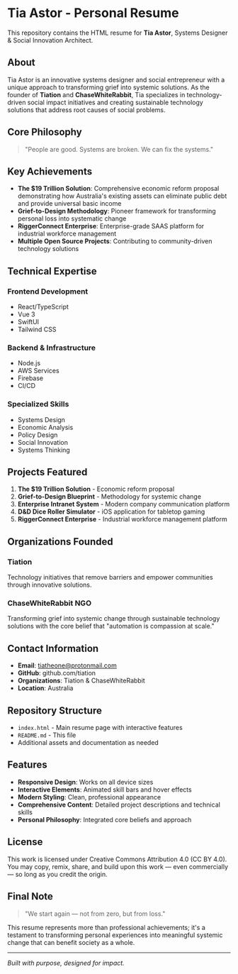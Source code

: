 # Tia Astor - Personal Resume

This repository contains the HTML resume for **Tia Astor**, Systems Designer & Social Innovation Architect.

## About

Tia Astor is an innovative systems designer and social entrepreneur with a unique approach to transforming grief into systemic solutions. As the founder of **Tiation** and **ChaseWhiteRabbit**, Tia specializes in technology-driven social impact initiatives and creating sustainable technology solutions that address root causes of social problems.

## Core Philosophy

> "People are good. Systems are broken. We can fix the systems."

## Key Achievements

- **The $19 Trillion Solution**: Comprehensive economic reform proposal demonstrating how Australia's existing assets can eliminate public debt and provide universal basic income
- **Grief-to-Design Methodology**: Pioneer framework for transforming personal loss into systematic change
- **RiggerConnect Enterprise**: Enterprise-grade SAAS platform for industrial workforce management
- **Multiple Open Source Projects**: Contributing to community-driven technology solutions

## Technical Expertise

### Frontend Development
- React/TypeScript
- Vue 3
- SwiftUI
- Tailwind CSS

### Backend & Infrastructure
- Node.js
- AWS Services
- Firebase
- CI/CD

### Specialized Skills
- Systems Design
- Economic Analysis
- Policy Design
- Social Innovation
- Systems Thinking

## Projects Featured

1. **The $19 Trillion Solution** - Economic reform proposal
2. **Grief-to-Design Blueprint** - Methodology for systemic change
3. **Enterprise Intranet System** - Modern company communication platform
4. **D&D Dice Roller Simulator** - iOS application for tabletop gaming
5. **RiggerConnect Enterprise** - Industrial workforce management platform

## Organizations Founded

### Tiation
Technology initiatives that remove barriers and empower communities through innovative solutions.

### ChaseWhiteRabbit NGO
Transforming grief into systemic change through sustainable technology solutions with the core belief that "automation is compassion at scale."

## Contact Information

- **Email**: tiatheone@protonmail.com
- **GitHub**: github.com/tiation
- **Organizations**: Tiation & ChaseWhiteRabbit
- **Location**: Australia

## Repository Structure

- `index.html` - Main resume page with interactive features
- `README.md` - This file
- Additional assets and documentation as needed

## Features

- **Responsive Design**: Works on all device sizes
- **Interactive Elements**: Animated skill bars and hover effects
- **Modern Styling**: Clean, professional appearance
- **Comprehensive Content**: Detailed project descriptions and technical skills
- **Personal Philosophy**: Integrated core beliefs and approach

## License

This work is licensed under Creative Commons Attribution 4.0 (CC BY 4.0). You may copy, remix, share, and build upon this work — even commercially — so long as you credit the origin.

## Final Note

> "We start again — not from zero, but from loss."

This resume represents more than professional achievements; it's a testament to transforming personal experiences into meaningful systemic change that can benefit society as a whole.

---

*Built with purpose, designed for impact.*
